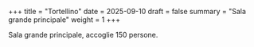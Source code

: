+++
title = "Tortellino"
date = 2025-09-10
draft = false
summary = "Sala grande principale"
weight = 1
+++

Sala grande principale, accoglie 150 persone.
